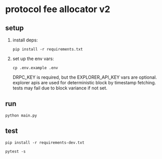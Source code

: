 # protocol fee allocator v2
## setup


1. install deps:
   ```
   pip install -r requirements.txt
   ```

2. set up the env vars:
   ```
   cp .env.example .env
   ```
   DRPC_KEY is required, but the EXPLORER_API_KEY vars are optional. explorer apis are used for deterministic block by timestamp fetching. tests may fail due to block variance if not set.

## run
```
python main.py
```

## test
   ```
   pip install -r requirements-dev.txt

   pytest -s
   ```